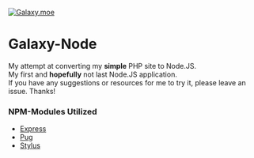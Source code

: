 [![Galaxy.moe](https://galaxy.moe/static/imgs/logo.png)](http://galaxy.moe/)
# Galaxy-Node
My attempt at converting my __simple__ PHP site to Node.JS.  
My first and __hopefully__ not last Node.JS application.  
If you have any suggestions or resources for me to try it, please leave an issue. Thanks!  

### NPM-Modules Utilized
* [Express](https://github.com/expressjs/express)
* [Pug](https://github.com/pugjs/pug)
* [Stylus](https://github.com/stylus/stylus)
